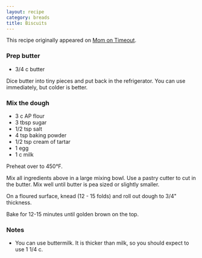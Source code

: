 ```yaml
---
layout: recipe
category: breads
title: Biscuits
---
```


This recipe originally appeared on [Mom on Timeout](https://www.momontimeout.com/perfect-biscuits-every-time-recipe/).

### Prep butter

-   3/4 c butter

Dice butter into tiny pieces and put back in the refrigerator. You can use immediately, but colder is better.

### Mix the dough

-   3 c AP flour
-   3 tbsp sugar
-   1/2 tsp salt
-   4 tsp baking powder
-   1/2 tsp cream of tartar
-   1 egg
-   1 c milk

Preheat over to 450°F.

Mix all ingredients above in a large mixing bowl. Use a pastry cutter to cut in the butter. Mix well until butter is pea sized or slightly smaller.

On a floured surface, knead (12 - 15 folds) and roll out dough to 3/4" thickness.

Bake for 12-15 minutes until golden brown on the top.

### Notes

-   You can use buttermilk. It is thicker than milk, so you should expect to use 1 1/4 c.
